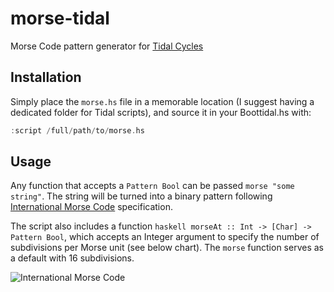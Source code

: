 # morse-tidal
Morse Code pattern generator for [Tidal Cycles](https://www.tidalcycles.org/)

## Installation

Simply place the `morse.hs` file in a memorable location (I suggest having a dedicated folder for Tidal scripts), and source it in your Boottidal.hs with:

```haskell
:script /full/path/to/morse.hs
```

## Usage

Any function that accepts a `Pattern Bool` can be passed `morse "some string"`. The string will be turned into a binary pattern following [International Morse Code](https://en.wikipedia.org/wiki/Morse_code) specification.

The script also includes a function ```haskell morseAt :: Int -> [Char] -> Pattern Bool```, which accepts an Integer argument to specify the number of subdivisions per Morse unit (see below chart). The `morse` function serves as a default with 16 subdivisions.

![International Morse Code](https://upload.wikimedia.org/wikipedia/commons/b/b5/International_Morse_Code.svg)
